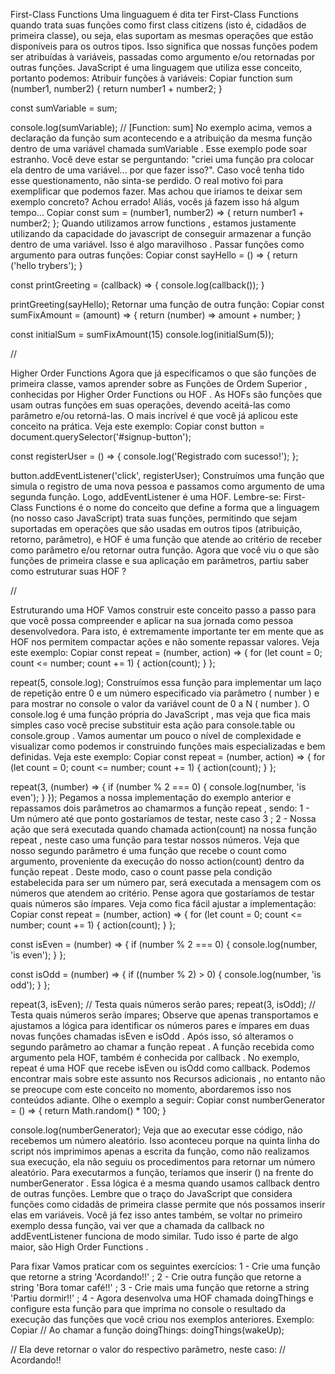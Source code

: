 First-Class Functions
Uma linguaguem é dita ter First-Class Functions quando trata suas funções como first class citizens (isto é, cidadãos de primeira classe), ou seja, elas suportam as mesmas operações que estão disponíveis para os outros tipos. Isso significa que nossas funções podem ser atribuídas à variáveis, passadas como argumento e/ou retornadas por outras funções. JavaScript é uma linguagem que utiliza esse conceito, portanto podemos:
Atribuir funções à variáveis:
Copiar
function sum (number1, number2) {
  return number1 + number2;
}

const sumVariable = sum;

console.log(sumVariable);
//  [Function: sum]
No exemplo acima, vemos a declaração da função sum acontecendo e a atribuição da mesma função dentro de uma variável chamada sumVariable . Esse exemplo pode soar estranho. Você deve estar se perguntando: "criei uma função pra colocar ela dentro de uma variável... por que fazer isso?". Caso você tenha tido esse questionamento, não sinta-se perdido. O real motivo foi para exemplificar que podemos fazer.
Mas achou que iriamos te deixar sem exemplo concreto? Achou errado! Aliás, vocês já fazem isso há algum tempo...
Copiar
const sum = (number1, number2) => {
  return number1 + number2;
};
Quando utilizamos arrow functions , estamos justamente utilizando da capacidade do javascript de conseguir armazenar a função dentro de uma variável. Isso é algo maravilhoso .
Passar funções como argumento para outras funções:
Copiar
const sayHello = () => {
  return ('hello trybers');
}

const printGreeting = (callback) => {
    console.log(callback());
}

printGreeting(sayHello);
Retornar uma função de outra função:
Copiar
const sumFixAmount = (amount) => {
  return (number) => amount + number;
}

const initialSum = sumFixAmount(15)
console.log(initialSum(5));

//

Higher Order Functions
Agora que já especificamos o que são funções de primeira classe, vamos aprender sobre as Funções de Ordem Superior , conhecidas por Higher Order Functions ou HOF .
As HOFs são funções que usam outras funções em suas operações, devendo aceitá-las como parâmetro e/ou retorná-las. O mais incrível é que você já aplicou este conceito na prática. Veja este exemplo:
Copiar
const button = document.querySelector('#signup-button');

const registerUser = () => {
  console.log('Registrado com sucesso!');
};

button.addEventListener('click', registerUser);
Construímos uma função que simula o registro de uma nova pessoa e passamos como argumento de uma segunda função. Logo, addEventListener é uma HOF.
Lembre-se: First-Class Functions é o nome do conceito que define a forma que a linguagem (no nosso caso JavaScript) trata suas funções, permitindo que sejam suportadas em operações que são usadas em outros tipos (atribuição, retorno, parâmetro), e HOF é uma função que atende ao critério de receber como parâmetro e/ou retornar outra função.
Agora que você viu o que são funções de primeira classe e sua aplicação em parâmetros, partiu saber como estruturar suas HOF ?

//

Estruturando uma HOF
Vamos construir este conceito passo a passo para que você possa compreender e aplicar na sua jornada como pessoa desenvolvedora. Para isto, é extremamente importante ter em mente que as HOF nos permitem compactar ações e não somente repassar valores. Veja este exemplo:
Copiar
const repeat = (number, action) => {
  for (let count = 0; count <= number; count += 1) {
    action(count);
  }
};

repeat(5, console.log);
Construímos essa função para implementar um laço de repetição entre 0 e um número especificado via parâmetro ( number ) e para mostrar no console o valor da variável count de 0 a N ( number ). O console.log é uma função própria do JavaScript , mas veja que fica mais simples caso você precise substituir esta ação para console.table ou console.group .
Vamos aumentar um pouco o nível de complexidade e visualizar como podemos ir construindo funções mais especializadas e bem definidas. Veja este exemplo:
Copiar
const repeat = (number, action) => {
  for (let count = 0; count <= number; count += 1) {
    action(count);
  }
};

repeat(3, (number) => {
  if (number % 2 === 0) {
    console.log(number, 'is even');
  }
});
Pegamos a nossa implementação do exemplo anterior e repassamos dois parâmetros ao chamarmos a função repeat , sendo:
1 - Um número até que ponto gostaríamos de testar, neste caso 3 ;
2 - Nossa ação que será executada quando chamada action(count) na nossa função repeat , neste caso uma função para testar nossos números.
Veja que nosso segundo parâmetro é uma função que recebe o count como argumento, proveniente da execução do nosso action(count) dentro da função repeat . Deste modo, caso o count passe pela condição estabelecida para ser um número par, será executada a mensagem com os números que atendem ao critério.
Pense agora que gostaríamos de testar quais números são ímpares. Veja como fica fácil ajustar a implementação:
Copiar
const repeat = (number, action) => {
  for (let count = 0; count <= number; count += 1) {
    action(count);
  }
};

const isEven = (number) => {
  if (number % 2 === 0) {
    console.log(number, 'is even');
  }
};

const isOdd = (number) => {
  if ((number % 2) > 0) {
    console.log(number, 'is odd');
  }
};

repeat(3, isEven); // Testa quais números serão pares;
repeat(3, isOdd); // Testa quais números serão ímpares;
Observe que apenas transportamos e ajustamos a lógica para identificar os números pares e ímpares em duas novas funções chamadas isEven e isOdd . Após isso, só alteramos o segundo parâmetro ao chamar a função repeat .
A função recebida como argumento pela HOF, também é conhecida por callback . No exemplo, repeat é uma HOF que recebe isEven ou isOdd como callback. Podemos encontrar mais sobre este assunto nos Recursos adicionais , no entanto não se preocupe com este conceito no momento, abordaremos isso nos conteúdos adiante.
Olhe o exemplo a seguir:
Copiar
const numberGenerator = () => {
  return Math.random() * 100;
}

console.log(numberGenerator);
Veja que ao executar esse código, não recebemos um número aleatório. Isso aconteceu porque na quinta linha do script nós imprimimos apenas a escrita da função, como não realizamos sua execução, ela não seguiu os procedimentos para retornar um número aleatório. Para executarmos a função, teríamos que inserir () na frente do numberGenerator .
Essa lógica é a mesma quando usamos callback dentro de outras funções. Lembre que o traço do JavaScript que considera funções como cidadãs de primeira classe permite que nós possamos inserir elas em variáveis. Você já fez isso antes também, se voltar no primeiro exemplo dessa função, vai ver que a chamada da callback no addEventListener funciona de modo similar. Tudo isso é parte de algo maior, são High Order Functions .

Para fixar
Vamos praticar com os seguintes exercícios:
1 - Crie uma função que retorne a string 'Acordando!!' ;
2 - Crie outra função que retorne a string 'Bora tomar café!!' ;
3 - Crie mais uma função que retorne a string 'Partiu dormir!!' ;
4 - Agora desenvolva uma HOF chamada doingThings e configure esta função para que imprima no console o resultado da execução das funções que você criou nos exemplos anteriores. Exemplo:
Copiar
// Ao chamar a função doingThings:
doingThings(wakeUp);

// Ela deve retornar o valor do respectivo parâmetro, neste caso:
// Acordando!!
